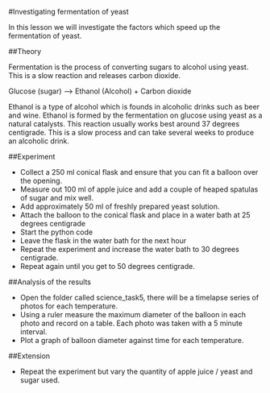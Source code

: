 #Investigating fermentation of yeast

In this lesson we will investigate the factors which speed up the fermentation of yeast.

##Theory 

Fermentation is the process of converting sugars to alcohol using yeast.  This is a slow reaction and releases carbon dioxide.

Glucose (sugar) --> Ethanol (Alcohol) + Carbon dioxide

Ethanol is a type of alcohol which is founds in alcoholic drinks such as beer and wine.  Ethanol is formed by the fermentation on glucose using yeast as a natural catalysts.
This reaction usually works best around 37 degrees centigrade.  This is a slow process and can take several weeks to produce an alcoholic drink.

##Experiment  

- Collect a 250 ml conical flask and ensure that you can fit a balloon over the opening.
- Measure out 100 ml of apple juice and add a couple of heaped spatulas of sugar and mix well.
- Add approximately 50 ml of freshly prepared yeast solution.
- Attach the balloon to the conical flask and place in a water bath at 25 degrees centigrade
- Start the python code 
- Leave the flask in the water bath for the next hour
- Repeat the experiment and increase the water bath to 30 degrees centigrade.
- Repeat again until you get to 50 degrees centigrade.

##Analysis of the results

- Open the folder called science_task5, there will be a timelapse series of photos for each temperature.
- Using a ruler measure the maximum diameter of the balloon in each photo and record on a table. Each photo was taken with a 5 minute interval.
- Plot a graph of balloon diameter against time for each temperature.

##Extension

- Repeat the experiment but vary the quantity of apple juice / yeast and sugar used.